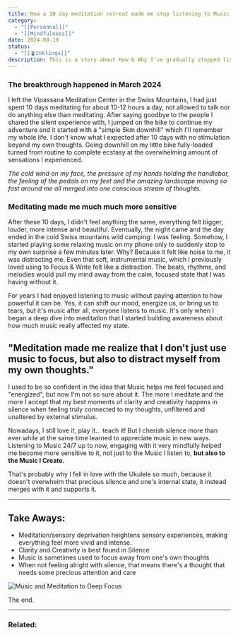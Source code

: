 ```yaml
---
title: How a 10 day meditation retreat made me stop listening to Music
category:
  - "[[Personnal]]"
  - "[[Mindfulness]]"
date: 2024-08-19
status:
  - "[[🪴Inklings]]"
description: This is a story about How & Why I've gradually stopped listening to music in my daily life. Considering how much I love playing and teaching Music it's quite a surprise for many.
---
```

### The breakthrough happened in March 2024 
I left the Vipassana Meditation Center in the Swiss Mountains, I had just spent 10 days meditating for about 10-12 hours a day, not allowed to talk nor do anything else than meditating. After saying goodbye to the people I shared the silent experience with, I jumped on the bike to continue my adventure and it started with a "simple 5km downhill" which I'll remember my whole life. I don't know what I expected after 10 days with no stimulation beyond my own thoughts. Going downhill on my little bike fully-loaded turned from routine to complete ecstasy at the overwhelming amount of sensations I experienced. 

*The cold wind on my face, the pressure of my hands holding the handlebar, the feeling of the pedals on my feet and the amazing landscape moving so fast around me all merged into one conscious stream of thoughts.*

### Meditating made me much **much** more sensitive 
After these 10 days, I didn't feel anything the same, everything felt bigger, louder, more intense and beautiful. Eventually, the night came and the day ended in the cold Swiss mountains wild camping: I was feeling. Somehow, I started playing some relaxing music on my phone only to suddenly stop to my own surprise a few minutes later. Why? Because it felt like noise to me, it was distracting me. Even that soft, instrumental music, which I previously loved using to Focus & Write felt like a distraction. The beats, rhythms, and melodies would pull my mind away from the calm, focused state that I was having without it.

For years I had enjoyed listening to music without paying attention to how powerful it can be. Yes, it can shift our mood, energize us, or bring us to tears, but it's music after all, everyone listens to music. It's only when I began a deep dive into meditation that I started building awareness about how much music really affected my state.
## "**Meditation made me realize that I don't just use music to focus, but also to distract myself from my own thoughts.**"

I used to be so confident in the idea that Music helps me feel focused and "energized", but now I'm not so sure about it. The more I meditate and the more I accept that my best moments of clarity and creativity happens in silence when feeling truly connected to my thoughts, unfiltered and unaltered by external stimulus.

Nowadays, I still love it, play it... teach it! But I cherish silence more than ever while at the same time learned to appreciate music in new ways. Listening to Music 24/7 up to now, engaging with it very mindfully helped me become more sensitive to it, not just to the Music I listen to, **but also to the Music I Create.**

That's probably why I fell in love with the Ukulele so much, because it doesn't overwhelm that precious silence and one's internal state, it instead merges with it and supports it.

--- 
## Take Aways:
- Meditation/sensory deprivation heightens sensory experiences, making everything feel more vivid and intense.
- Clarity and Creativity is best found in Silence
- Music is sometimes used to focus away from one's own thoughts
- When not feeling alright with silence, that means there's a thought that needs some precious attention and care

![Music and Meditation to Deep Focus](/images/img-music-and-meditation.png)

  
The end.

---
### Related:
